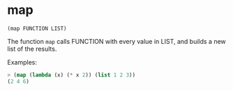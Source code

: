 # map

`(map FUNCTION LIST)`

The function `map` calls FUNCTION with every value in LIST, and builds
a new list of the results.

Examples:

```lisp
> (map (lambda (x) (* x 2)) (list 1 2 3))
(2 4 6)
```
